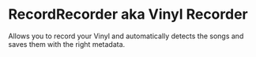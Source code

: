 # RecordRecorder aka Vinyl Recorder

Allows you to record your Vinyl and automatically detects the songs and saves them with the right metadata.
